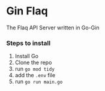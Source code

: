 # Gin Flaq

The Flaq API Server written in Go-Gin

### Steps to install

1. Install Go
2. Clone the repo
3. run `go mod tidy`
4. add the `.env` file
5. run `go run main.go`
